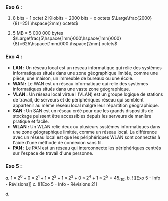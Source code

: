 

### Exo 6 :
1. 8 bits = 1 octet
	2 Kilobits = 2000 bits = x octets
	$\Large\frac{2000}{8}=251 \hspace{2mm} octets$

2. 5 MB = 5 000 000 bytes
	$\Large\frac{5\hspace{1mm}000\hspace{1mm}000}{8}=625\hspace{1mm}000 \hspace{2mm} octets$


### Exo 4 :
- **LAN :** Un réseau local est un réseau informatique qui relie des systèmes informatiques situés dans une zone géographique limitée, comme une pièce, une maison, un immeuble de bureaux ou une école.
- **WAN :** Le WAN est un réseau informatique qui relie des systèmes informatiques situés dans une vaste zone géographique.
- **VLAN :** Un réseau local virtue l (VLAN) est un groupe logique de stations de travail, de serveurs et de périphériques réseau qui semblent appartenir au même réseau local malgré leur répartition géographique. 
- **SAN :** Un SAN est un réseau créé pour que les grands dispositifs de stockage puissent être accessibles depuis les serveurs de manière pratique et facile.
- **WLAN :** Un WLAN relie deux ou plusieurs systèmes informatiques dans une zone géographique limitée, comme un réseau local. La différence avec un réseau local est que les périphériques WLAN sont connectés à l'aide d'une méthode de connexion sans fil.
- **PAN :** Le PAN est un réseau qui interconnecte les périphériques centrés sur l'espace de travail d'une personne. 

### Exo 5 :
*a.*  $1\times2^0+0\times2^1+1\times2^2+1\times2^3+0\times2^4+1\times2^5=45_{(10)}$
*b.*  ![[Exo 5 - Info - Révisions]]
*c.*  ![[Exo 5 - Info - Révisions 2]]

*d.*  